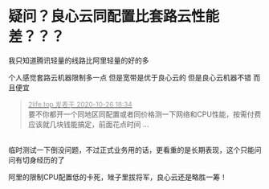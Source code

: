 # 疑问？良心云同配置比套路云性能差？？？


我只知道腾讯轻量的线路比阿里轻量的好的多

个人感觉套路云机器限制多一点 但是宽带是优于良心云的 但是良心云机器不错 而且便宜

<div class="quote"><blockquote><font size="2"><a href="https://www.hostloc.com/forum.php?mod=redirect&amp;goto=findpost&amp;pid=9355364&amp;ptid=758673" target="_blank"><font color="#999999">2life.top 发表于 2020-10-26 18:34</font></a></font><br />
要不你都开一个同地区同配置或者同价格测一下网络和CPU性能，按需付费应该就几块钱能搞定，前面花点时间 ...</blockquote></div><br />
临时测试一下倒没问题，不过正式业务用的话，更看重的是长期表现，这个只能问问有切身经历的了

阿里的限制CPU配置低的卡死，矬子里拔将军，良心云还是略胜一筹！
